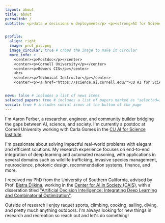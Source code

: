```yaml
---
layout: about
title: about
permalink: /
subtitle: <p>data ⇄ decisions ⇆ deployment</p> <p><strong>AI for Science</strong> @ Cornell, <strong>Co-Organizer</strong> @ <a href="https://www.latinxinai.org/">LXAI</a> </p> <p><strong>Previously</strong> <a href="https://www.cais.usc.edu/">USC CAIS</a> / Meta AI / NEC Labs / Microsoft </p>


profile:
  align: right
  image: prof_pic.png
  image_circular: true # crops the image to make it circular
  more_info: >
    <center><p>Postdoc</p></center>
    <center><p>Cornell University</p></center>
    <center><p>Bowers CIS</p></center>
    <hr>
    <center><p>Technical Instructor</p></center>
    <center><p><a href="https://science.ai.cornell.edu/">CU AI for Science Institute</a></p></center>


news: false # includes a list of news items
selected_papers: true # includes a list of papers marked as "selected={true}"
social: true # includes social icons at the bottom of the page
---
```


I'm Aaron Ferber, a researcher, engineer, and community builder bridging the gaps between AI, science, and society. I'm currently a postdoc at Cornell University working with Carla Gomes in the [CU AI for Science Institute](https://science.ai.cornell.edu/).

I'm passionate about solving impactful real-world problems with elegant and efficient solutions. My research experience focuses on end-to-end integration of deep learning and automated reasoning, with applications in several domains such as wildlife trafficking, invasive species management, neuroscience, photonic design, recommendation systems, finance, and more. 

I received my PhD from the University of Southern California, advised by Prof. [Bistra Dilkina](https://viterbi.usc.edu/directory/faculty/Dilkina/Bistra), working in the [Center for AI in Society (CAIS)](https://www.cais.usc.edu/), with a disseration titled ["Artificial Decision Intelligence: Integrating Deep Learning and Combinatorial Optimization"](https://digitallibrary.usc.edu/Share/4x43xxm5iqop28mjh0qu8u5003403033).

Outside of research I enjoy raquet sports, climbing, cooking, sailing, diving, and pretty much anything outdoors. I'm always looking for new things in research and recreation so reach out and let's do something!
